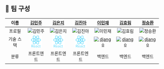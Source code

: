 ## 📌 팀 구성

| 이름 | [김민주](https://github.com/minzzn) | [김은지](https://github.com/eunzc) | [김진아](https://github.com/xjina) | [이민재](https://github.com/mimijae) | [김효림](https://github.com/Kimhyorim123) | [정승환](https://github.com/Seunghwan31) |
| :-: | :-: | :-: | :-: | :-: | :-: | :-: |
| 프로필 | ![김민주](https://avatars.githubusercontent.com/u/97500865?v=4) | ![김은지](https://avatars.githubusercontent.com/u/164224186?v=4) | ![김진아](https://avatars.githubusercontent.com/u/164604352?v=4) | ![이민재](https://avatars.githubusercontent.com/u/95695319?v=4) | ![김효림](https://avatars.githubusercontent.com/u/164029475?v=4) | ![정승환](https://avatars.githubusercontent.com/u/163824668?v=4) |
| 기술 스택 | <a href="https://reactjs.org/" target="_blank" rel="noreferrer"> <img src="https://raw.githubusercontent.com/devicons/devicon/master/icons/react/react-original-wordmark.svg" alt="react" width="40" height="40"/> </a> | <a href="https://reactjs.org/" target="_blank" rel="noreferrer"> <img src="https://raw.githubusercontent.com/devicons/devicon/master/icons/react/react-original-wordmark.svg" alt="react" width="40" height="40"/> </a> | <a href="https://reactjs.org/" target="_blank" rel="noreferrer"> <img src="https://raw.githubusercontent.com/devicons/devicon/master/icons/react/react-original-wordmark.svg" alt="react" width="40" height="40"/> </a> | <a href="https://www.djangoproject.com/" target="_blank" rel="noreferrer"> <img src="https://cdn.worldvectorlogo.com/logos/django.svg" alt="django" width="40" height="40"/> </a> | <a href="https://www.djangoproject.com/" target="_blank" rel="noreferrer"> <img src="https://cdn.worldvectorlogo.com/logos/django.svg" alt="django" width="40" height="40"/> </a> | <a href="https://www.djangoproject.com/" target="_blank" rel="noreferrer"> <img src="https://cdn.worldvectorlogo.com/logos/django.svg" alt="django" width="40" height="40"/> </a> |
| 분류 | 프론트엔드 | 프론트엔드 | 프론트엔드 | 백엔드 | 백엔드 | 백엔드 |
